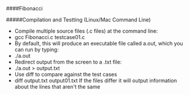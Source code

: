 ####Fibonacci

#####Compilation and Testting (Linux/Mac Command Line)
* Compile multiple source files (.c files) at the command line:
 * gcc Fibonacci.c testcase01.c
* By default, this will produce an executable file called a.out, which you can run by typing:
 * ./a.out
* Redirect output from the screen to a .txt file:
 * ./a.out > output.txt
* Use diff to compare against the test cases
 * diff output.txt output01.txt
If the files differ it will output information about the lines that aren't the same
